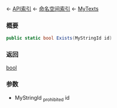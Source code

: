 ← [API索引](Api-Index) ← [命名空间索引](Namespace-Index) ← [MyTexts](VRage.MyTexts)

### 概要

```csharp
public static bool Exists(MyStringId id)
```

### 返回

[bool](https://docs.microsoft.com/en-us/dotnet/api/System.Boolean?view=netframework-4.6)

### 参数

* MyStringId <sub>prohibited</sub> id
